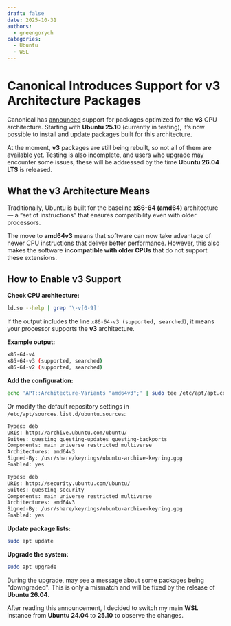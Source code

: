 ```yaml
---
draft: false
date: 2025-10-31
authors:
  - greengorych
categories:
  - Ubuntu
  - WSL
---
```


# Canonical Introduces Support for v3 Architecture Packages

Canonical has [announced](https://discourse.ubuntu.com/t/introducing-architecture-variants-amd64v3-now-available-in-ubuntu-25-10/71312?utm_source=chatgpt.com) support for packages optimized for the **v3** CPU architecture. Starting with **Ubuntu 25.10** (currently in testing), it’s now possible to install and update packages built for this architecture.

At the moment, **v3** packages are still being rebuilt, so not all of them are available yet. Testing is also incomplete, and users who upgrade may encounter some issues, these will be addressed by the time **Ubuntu 26.04 LTS** is released.

<!-- more -->

## What the v3 Architecture Means

Traditionally, Ubuntu is built for the baseline **x86-64 (amd64)** architecture — a “set of instructions” that ensures compatibility even with older processors.

The move to **amd64v3** means that software can now take advantage of newer CPU instructions that deliver better performance.
However, this also makes the software **incompatible with older CPUs** that do not support these extensions.

## How to Enable v3 Support

**Check CPU architecture:**

```bash
ld.so --help | grep '\-v[0-9]'
```

If the output includes the line  `x86-64-v3 (supported, searched)`, it means your processor supports the **v3** architecture.

**Example output:**

```bash
x86-64-v4
x86-64-v3 (supported, searched)
x86-64-v2 (supported, searched)
```

**Add the configuration:**

```bash
echo 'APT::Architecture-Variants "amd64v3";' | sudo tee /etc/apt/apt.conf.d/99enable-amd64v3
```

Or modify the default repository settings in `/etc/apt/sources.list.d/ubuntu.sources`:

```bash
Types: deb
URIs: http://archive.ubuntu.com/ubuntu/
Suites: questing questing-updates questing-backports
Components: main universe restricted multiverse
Architectures: amd64v3
Signed-By: /usr/share/keyrings/ubuntu-archive-keyring.gpg
Enabled: yes

Types: deb
URIs: http://security.ubuntu.com/ubuntu/
Suites: questing-security
Components: main universe restricted multiverse
Architectures: amd64v3
Signed-By: /usr/share/keyrings/ubuntu-archive-keyring.gpg
Enabled: yes
```

**Update package lists:**

```bash
sudo apt update
```

**Upgrade the system:**

```bash
sudo apt upgrade
```


During the upgrade, may see a message about some packages being "downgraded". This is only a mismatch and will be fixed by the release of **Ubuntu 26.04**.

After reading this announcement, I decided to switch my main **WSL** instance from **Ubuntu 24.04** to **25.10** to observe the changes.
